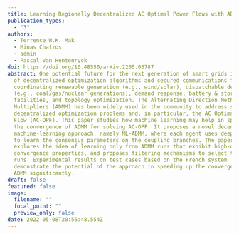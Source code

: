 ```yaml
---
title: Learning Regionally Decentralized AC Optimal Power Flows with ADMM
publication_types:
  - "3"
authors:
  - Terrence W.K. Mak
  - Minas Chatzos
  - admin
  - Pascal Van Hentenryck
doi: https://doi.org/10.48550/arXiv.2205.03787
abstract: One potential future for the next generation of smart grids is the use
  of decentralized optimization algorithms and secured communications for
  coordinating renewable generation (e.g., wind/solar), dispatchable devices
  (e.g., coal/gas/nuclear generations), demand response, battery & storage
  facilities, and topology optimization. The Alternating Direction Method of
  Multipliers (ADMM) has been widely used in the community to address such
  decentralized optimization problems and, in particular, the AC Optimal Power
  Flow (AC-OPF). This paper studies how machine learning may help in speeding up
  the convergence of ADMM for solving AC-OPF. It proposes a novel decentralized
  machine-learning approach, namely ML-ADMM, where each agent uses deep learning
  to learn the consensus parameters on the coupling branches. The paper also
  explores the idea of learning only from ADMM runs that exhibit high-quality
  convergence properties, and proposes filtering mechanisms to select these
  runs. Experimental results on test cases based on the French system
  demonstrate the potential of the approach in speeding up the convergence of
  ADMM significantly.
draft: false
featured: false
image:
  filename: ""
  focal_point: ""
  preview_only: false
date: 2022-05-08T20:56:48.554Z
---
```

